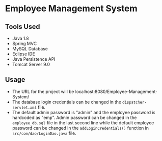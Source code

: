# Employee Management System

## Tools Used
- Java 1.8
- Spring MVC
- MySQL Database
- Eclipse IDE
- Java Persistence API
- Tomcat Server 9.0

## Usage
- The URL for the project will be
localhost:8080/Employee-Management-System/
- The database login credentials can be changed in the `dispatcher-servlet.xml` file.
- The default admin password is "admin" and the employee password is hardcoded as "emp". Admin password can be changed in the `employee_db.sql` file in the last second line while the default employee password can be changed in the `addLoginCredentials()` function in `src/com/dao/LoginDao.java` file.
